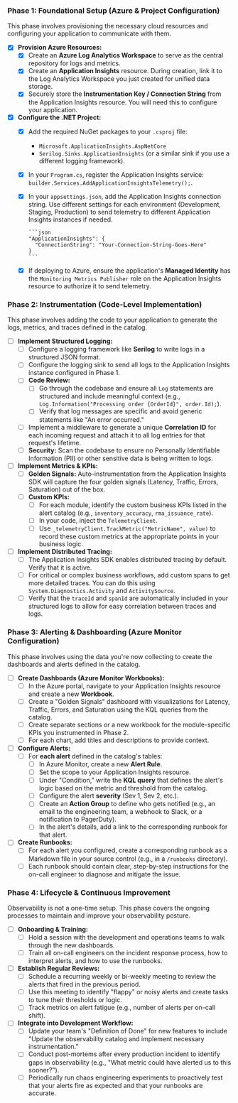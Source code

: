### Phase 1: Foundational Setup (Azure & Project Configuration)

This phase involves provisioning the necessary cloud resources and configuring your application to communicate with them.

* [x] **Provision Azure Resources:**
  * [x] Create an **Azure Log Analytics Workspace** to serve as the central repository for logs and metrics.
  * [x] Create an **Application Insights** resource. During creation, link it to the Log Analytics Workspace you just created for unified data storage.
  * [x] Securely store the **Instrumentation Key / Connection String** from the Application Insights resource. You will need this to configure your application.

* [x] **Configure the .NET Project:**
  * [x] Add the required NuGet packages to your `.csproj` file:
    * `Microsoft.ApplicationInsights.AspNetCore`
    * `Serilog.Sinks.ApplicationInsights` (or a similar sink if you use a different logging framework).
  * [x] In your `Program.cs`, register the Application Insights service: `builder.Services.AddApplicationInsightsTelemetry();`.
  * [x] In your `appsettings.json`, add the Application Insights connection string. Use different settings for each environment (Development, Staging, Production) to send telemetry to different Application Insights instances if needed.

        ```json
        "ApplicationInsights": {
          "ConnectionString": "Your-Connection-String-Goes-Here"
        }
        ```

  * [x] If deploying to Azure, ensure the application's **Managed Identity** has the `Monitoring Metrics Publisher` role on the Application Insights resource to authorize it to send telemetry.

### Phase 2: Instrumentation (Code-Level Implementation)

This phase involves adding the code to your application to generate the logs, metrics, and traces defined in the catalog.

* [ ] **Implement Structured Logging:**
  * [ ] Configure a logging framework like **Serilog** to write logs in a structured JSON format.
  * [ ] Configure the logging sink to send all logs to the Application Insights instance configured in Phase 1.
  * [ ] **Code Review:**
    * [ ] Go through the codebase and ensure all `Log` statements are structured and include meaningful context (e.g., `Log.Information("Processing order {OrderId}", order.Id);`).
    * [ ] Verify that log messages are specific and avoid generic statements like "An error occurred."
  * [ ] Implement a middleware to generate a unique **Correlation ID** for each incoming request and attach it to all log entries for that request's lifetime.
  * [ ] **Security:** Scan the codebase to ensure no Personally Identifiable Information (PII) or other sensitive data is being written to logs.

* [ ] **Implement Metrics & KPIs:**
  * [ ] **Golden Signals:** Auto-instrumentation from the Application Insights SDK will capture the four golden signals (Latency, Traffic, Errors, Saturation) out of the box.
  * [ ] **Custom KPIs:**
    * [ ] For each module, identify the custom business KPIs listed in the alert catalog (e.g., `inventory_accuracy`, `rma_issuance_rate`).
    * [ ] In your code, inject the `TelemetryClient`.
    * [ ] Use `_telemetryClient.TrackMetric("MetricName", value)` to record these custom metrics at the appropriate points in your business logic.

* [ ] **Implement Distributed Tracing:**
  * [ ] The Application Insights SDK enables distributed tracing by default. Verify that it is active.
  * [ ] For critical or complex business workflows, add custom spans to get more detailed traces. You can do this using `System.Diagnostics.Activity` and `ActivitySource`.
  * [ ] Verify that the `traceId` and `spanId` are automatically included in your structured logs to allow for easy correlation between traces and logs.

### Phase 3: Alerting & Dashboarding (Azure Monitor Configuration)

This phase involves using the data you're now collecting to create the dashboards and alerts defined in the catalog.

* [ ] **Create Dashboards (Azure Monitor Workbooks):**
  * [ ] In the Azure portal, navigate to your Application Insights resource and create a new **Workbook**.
  * [ ] Create a "Golden Signals" dashboard with visualizations for Latency, Traffic, Errors, and Saturation using the KQL queries from the catalog.
  * [ ] Create separate sections or a new workbook for the module-specific KPIs you instrumented in Phase 2.
  * [ ] For each chart, add titles and descriptions to provide context.

* [ ] **Configure Alerts:**
  * [ ] For **each alert** defined in the catalog's tables:
    * [ ] In Azure Monitor, create a new **Alert Rule**.
    * [ ] Set the scope to your Application Insights resource.
    * [ ] Under "Condition," write the **KQL query** that defines the alert's logic based on the metric and threshold from the catalog.
    * [ ] Configure the alert **severity** (Sev 1, Sev 2, etc.).
    * [ ] Create an **Action Group** to define who gets notified (e.g., an email to the engineering team, a webhook to Slack, or a notification to PagerDuty).
    * [ ] In the alert's details, add a link to the corresponding runbook for that alert.

* [ ] **Create Runbooks:**
  * [ ] For each alert you configured, create a corresponding runbook as a Markdown file in your source control (e.g., in a `/runbooks` directory).
  * [ ] Each runbook should contain clear, step-by-step instructions for the on-call engineer to diagnose and mitigate the issue.

### Phase 4: Lifecycle & Continuous Improvement

Observability is not a one-time setup. This phase covers the ongoing processes to maintain and improve your observability posture.

* [ ] **Onboarding & Training:**
  * [ ] Hold a session with the development and operations teams to walk through the new dashboards.
  * [ ] Train all on-call engineers on the incident response process, how to interpret alerts, and how to use the runbooks.

* [ ] **Establish Regular Reviews:**
  * [ ] Schedule a recurring weekly or bi-weekly meeting to review the alerts that fired in the previous period.
  * [ ] Use this meeting to identify "flappy" or noisy alerts and create tasks to tune their thresholds or logic.
  * [ ] Track metrics on alert fatigue (e.g., number of alerts per on-call shift).

* [ ] **Integrate into Development Workflow:**
  * [ ] Update your team's "Definition of Done" for new features to include "Update the observability catalog and implement necessary instrumentation."
  * [ ] Conduct post-mortems after every production incident to identify gaps in observability (e.g., "What metric could have alerted us to this sooner?").
  * [ ] Periodically run chaos engineering experiments to proactively test that your alerts fire as expected and that your runbooks are accurate.
